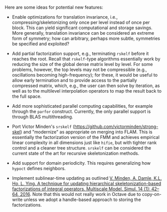 Here are some ideas for potential new features:

- Enable optimizations for translation invariance, i.e., compressing/skeletonizing only once per level instead of once per block. This can yield significant computational and storage savings. More generally, translation invariance can be considered an extreme form of symmetry; how can arbitrary, perhaps more subtle, symmetries be specified and exploited?

- Add partial factorization support, e.g., terminating `rskelf` before it reaches the root. Recall that `rskelf`-type algorithms essentially work by reducing the size of the global dense matrix level by level. For some problems, however, the top levels may not be compressible (e.g., oscillations becoming high-frequency); for these, it would be useful to allow early termination and to provide access to the partially compressed matrix, which, e.g., the user can then solve by iteration, as well as to the multilevel interpolation operators to map the result back to the full space.

- Add more sophisticated parallel computing capabilities, for example through the `parfor` construct. Currently, the only parallel support is through BLAS multithreading.

- Port Victor Minden's `srskelf` (https://github.com/victorminden/strong-skel) and "modernize" as appropriate on merging into FLAM. This is essentially the factorization version of the FMM and achieves empirical linear complexity in all dimensions just like `hifie`, but with tighter rank control and a cleaner tree structure. `srskelf` can be considered the current state of the art for recursive skeletonization methods.

- Add support for domain periodicity. This requires generalizing how `hypoct` defines neighbors.

- Implement sublinear-time updating as outlined [V. Minden, A. Damle, K.L. Ho, L. Ying. A technique for updating hierarchical skeletonization-based factorizations of integral operators. Multiscale Model. Simul. 14 (1): 42–64, 2016](http://dx.doi.org/10.1137/15M1024500). Note that this would not really work in Octave due to copy-on-write unless we adopt a handle-based approach to storing the factorizations.